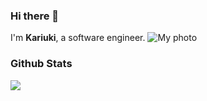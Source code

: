 ### Hi there 👋
I'm **Kariuki**, a software engineer.
![My photo](https://photos.google.com/photo/AF1QipMlQrnlkcJ1jThqWxubPM_uXqS1Zrwf2gDG5UiA)
### Github Stats
<img 
   src="https://github-readme-stats.vercel.app/api?username=kariukikinyanjui&show_icons=true&theme=tokyonight" 
/>

